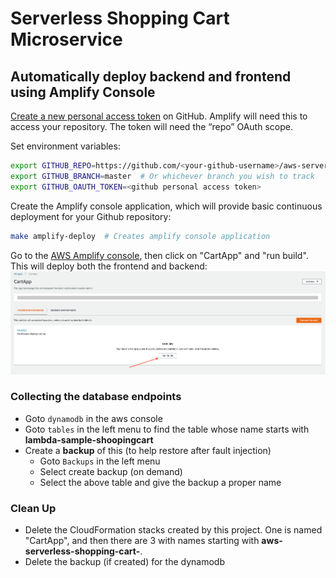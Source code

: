 # Serverless Shopping Cart Microservice

## Automatically deploy backend and frontend using Amplify Console


[Create a new personal access token](https://help.github.com/en/articles/creating-a-personal-access-token-for-the-command-line) 
on GitHub. 
Amplify will need this to access your repository. The token will need the “repo” OAuth scope.

Set environment variables:
```bash
export GITHUB_REPO=https://github.com/<your-github-username>/aws-serverless-shopping-cart
export GITHUB_BRANCH=master  # Or whichever branch you wish to track
export GITHUB_OAUTH_TOKEN=<github personal access token>
```

Create the Amplify console application, which will provide basic continuous deployment for your Github repository: 
``` bash
make amplify-deploy  # Creates amplify console application
```

Go to the [AWS Amplify console](https://console.aws.amazon.com/amplify/home), then click on "CartApp" and "run build". 
This will deploy both the frontend and backend:
![Amplify Console](./images/AmplifyConsoleScreen.png)

### Collecting the database endpoints
- Goto `dynamodb` in the aws console
- Goto `tables` in the left menu to find the table whose name starts with **lambda-sample-shoopingcart**
- Create a **backup** of this (to help restore after fault injection)
    - Goto `Backups` in the left menu
    - Select create backup (on demand)
    - Select the above table and give the backup a proper name

### Clean Up
- Delete the CloudFormation stacks created by this project. One is named "CartApp", and then there are 3 with names 
starting with **aws-serverless-shopping-cart-**.
- Delete the backup (if created) for the dynamodb